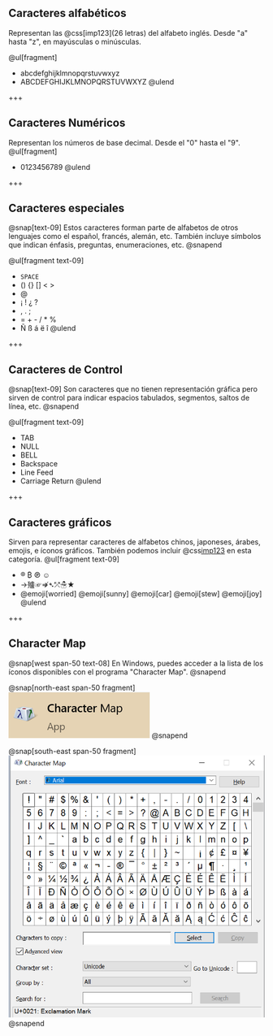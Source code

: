 ## Caracteres alfabéticos
Representan las @css[imp123](26 letras) del alfabeto inglés. Desde "a" hasta "z", en mayúsculas o minúsculas.

@ul[fragment]
* abcdefghijklmnopqrstuvwxyz
* ABCDEFGHIJKLMNOPQRSTUVWXYZ
@ulend


+++
## Caracteres Numéricos
Representan los números de base decimal. Desde el "0" hasta el "9".
@ul[fragment]
* 0123456789
@ulend


+++
## Caracteres especiales
@snap[text-09]
Estos caracteres forman parte de alfabetos de otros lenguajes como el español, francés, alemán, etc. También incluye símbolos que indican énfasis, preguntas, enumeraciones, etc.
@snapend

@ul[fragment text-09]
* `SPACE`
* () {} [] < >
* @
* ¡ ! ¿ ? 
* , . ; 
* = + - / * %
* Ñ ß á ë î 
@ulend

+++
## Caracteres de Control
@snap[text-09]
Son caracteres que no tienen representación gráfica pero sirven de control para indicar espacios tabulados, segmentos, saltos de línea, etc.
@snapend

@ul[fragment text-09]
* TAB
* NULL
* BELL
* Backspace
* Line Feed
* Carriage Return
@ulend

+++
## Caracteres gráficos
Sirven para representar caracteres de alfabetos chinos, japoneses, árabes, emojis, e íconos gráficos. También podemos incluir @css[imp123](emojis) en esta categoría.
@ul[fragment text-09]
* ® ₿ ℗ ☺
* →㱺☞⇏➴⤱☃★ 
* @emoji[worried] @emoji[sunny] @emoji[car] @emoji[stew] @emoji[joy]
@ulend


+++
## Character Map
@snap[west span-50 text-08]
En Windows, puedes acceder a la lista de los íconos disponibles con el programa "Character Map".
@snapend

@snap[north-east span-50 fragment]
![Character_Map](assets/img/character_map_1.png)
@snapend

@snap[south-east span-50 fragment]
![Character_Map](assets/img/character_map_2.png)
@snapend
